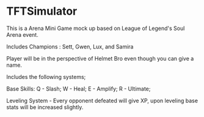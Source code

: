 # TFTSimulator

This is a Arena Mini Game mock up based on League of Legend's Soul Arena event.

Includes Champions : Sett, Gwen, Lux, and Samira

Player will be in the perspective of Helmet Bro even though you can give a name.

Includes the following systems;

  Base Skills:
  Q - Slash;
  W - Heal;
  E - Amplify;
  R - Ultimate;
  
Leveling System - Every opponent defeated will give XP, upon leveling base stats will be increased slightly.
